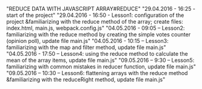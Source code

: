 ﻿"REDUCE DATA WITH JAVASCRIPT ARRAY#REDUCE" 
"29.04.2016 - 16:25 - start of the project" 
"29.04.2016 - 16:50 - Lesson1: configuration of the project &familiarizing with the reduce method of the array; create files: index.html, main.js, webpack.config.js" 
"04.05.2016 - 09:05 – Lesson2: familiarizing with the reduce method by creating the simple votes counter (opinion poll), update file main.js" 
"04.05.2016 - 10:15 – Lesson3: familiarizing with the map and filter method, update file main.js" 
"04.05.2016 - 17:50 – Lesson4: using the reduce method to calculate the mean of the array items, update file main.js" 
"09.05.2016 – 9:30 – Lesson5: familiarizing with common mistakes in reducer function, update file main.js" 
"09.05.2016 – 10:30 – Lesson6: flattening arrays with the reduce method &familiarizing with the reduceRight method, update file main.js" 
